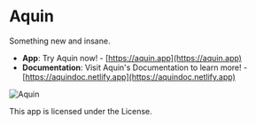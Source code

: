 # Aquin

Something new and insane.

- **App**: Try Aquin now! - [https://aquin.app](https://aquin.app)
- **Documentation**: Visit Aquin's Documentation to learn more! - [https://aquindoc.netlify.app](https://aquindoc.netlify.app)

![Aquin](public/banner.png)

This app is licensed under the License.